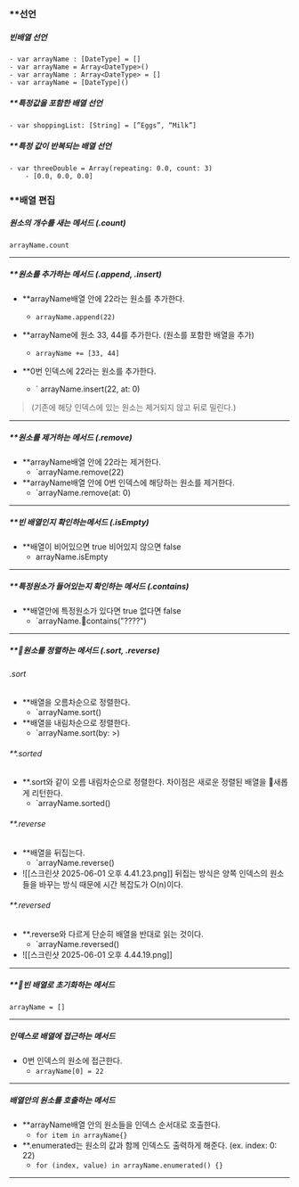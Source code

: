 ### **선언
##### 빈배열 선언
	- var arrayName : [DateType] = []
	- var arrayName = Array<DateType>()
	- var arrayName : Array<DateType> = []
	- var arrayName = [DateType]()

##### **특정값을 포함한 배열 선언
	- var shoppingList: [String] = [”Eggs”, “Milk”]

##### **특정 값이 반복되는 배열 선언
	- var threeDouble = Array(repeating: 0.0, count: 3)
		- [0.0, 0.0, 0.0]

### **배열 편집
##### 원소의 개수를 새는 메서드 (.count)
	arrayName.count

---
##### **원소를 추가하는 메서드 (.append, .insert)
- **arrayName배열 안에 22라는 원소를 추가한다.
	- `arrayName.append(22)`

- **arrayName에 원소 33, 44를 추가한다. (원소를 포함한 배열을 추가)
	- `arrayName += [33, 44]`

- **0번 인덱스에 22라는 원소를 추가한다. 
	- ` arrayName.insert(22, at: 0)
 >(기존에 해당 인덱스에 있는 원소는 제거되지 않고 뒤로 밀린다.)

---

##### **원소를 제거하는 메서드 (.remove)
- **arrayName배열 안에 22라는 제거한다.
	- `arrayName.remove(22)
- **arrayName배열 안에 0번 인덱스에 해당하는 원소를 제거한다.
	- `arrayName.remove(at: 0)

---
##### **빈 배열인지 확인하는메서드 (.isEmpty)
- **배열이 비어있으면 true 비어있지 않으면 false
	- arrayName.isEmpty

---
##### **특정원소가 들어있는지 확인하는 메서드 (.contains)
- **배열안에 특정원소가 있다면 true 없다면 false
	- `arrayName.contains("????")

---
##### **원소를 정렬하는 메서드 (.sort, .reverse)
###### .sort
- **배열을 오름차순으로 정렬한다.
	- `arrayName.sort()
- **배열을 내림차순으로 정렬한다.
	- `arrayName.sort(by: >)
###### **.sorted
- **.sort와 같이 오름 내림차순으로 정렬한다. 차이점은 새로운 정렬된 배열을 새롭게 리턴한다.
	- `arrayName.sorted()
###### **.reverse
- **배열을 뒤집는다.
	- `arrayName.reverse()
- ![[스크린샷 2025-06-01 오후 4.41.23.png]] 뒤집는 방식은 양쪽 인덱스의 원소들을 바꾸는 방식
	  때문에 시간 복잡도가 O(n)이다.
###### **.reversed
- **.reverse와 다르게 단순히 배열을 반대로 읽는 것이다.
	- `arrayName.reversed()
- ![[스크린샷 2025-06-01 오후 4.44.19.png]]

---


##### **빈 배열로 초기화하는 메서드
	arrayName = []
	
---
##### 인덱스로 배열에 접근하는 메서드
- 0번 인덱스의 원소에 접근한다.
	- `arrayName[0] = 22`

---
##### 배열안의 원소를 호출하는 메서드
- **arrayName배열 안의 원소들을 인덱스 순서대로 호출한다.
	- `for item in arrayName{}`
- **.enumerated는 원소의 값과 함께 인덱스도 출력하게 해준다. (ex. index: 0: 22)
	- `for (index, value) in arrayName.enumerated() {}`

---